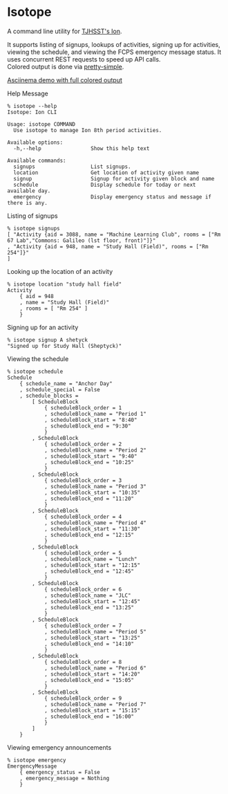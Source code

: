 # Isotope

A command line utility for [TJHSST's Ion](https://ion.tjhsst.edu).  

It supports listing of signups, lookups of activities, signing up for activities,
viewing the schedule, and viewing the FCPS emergency message status.
It uses concurrent REST requests to speed up API calls.  
Colored output is done via [pretty-simple](https://hackage.haskell.org/package/pretty-simple).  

[Asciinema demo with full colored output](https://asciinema.org/a/239358)


Help Message
```
% isotope --help
Isotope: Ion CLI

Usage: isotope COMMAND
  Use isotope to manage Ion 8th period activities.

Available options:
  -h,--help                Show this help text

Available commands:
  signups                  List signups.
  location                 Get location of activity given name
  signup                   Signup for activity given block and name
  schedule                 Display schedule for today or next available day.
  emergency                Display emergency status and message if there is any.
```

Listing of signups
```
% isotope signups
[ "Activity {aid = 3088, name = "Machine Learning Club", rooms = ["Rm 67 Lab","Commons: Galileo (lst floor, front)"]}" 
, "Activity {aid = 948, name = "Study Hall (Field)", rooms = ["Rm 254"]}" 
] 
```

Looking up the location of an activity
```
% isotope location "study hall field"
Activity 
    { aid = 948
    , name = "Study Hall (Field)" 
    , rooms = [ "Rm 254" ]
    } 
```

Signing up for an activity
```
% isotope signup A shetyck
"Signed up for Study Hall (Sheptyck)"
```

Viewing the schedule
```
% isotope schedule
Schedule 
    { schedule_name = "Anchor Day" 
    , schedule_special = False
    , schedule_blocks = 
        [ ScheduleBlock 
            { scheduleBlock_order = 1
            , scheduleBlock_name = "Period 1" 
            , scheduleBlock_start = "8:40" 
            , scheduleBlock_end = "9:30" 
            } 
        , ScheduleBlock 
            { scheduleBlock_order = 2
            , scheduleBlock_name = "Period 2" 
            , scheduleBlock_start = "9:40" 
            , scheduleBlock_end = "10:25" 
            } 
        , ScheduleBlock 
            { scheduleBlock_order = 3
            , scheduleBlock_name = "Period 3" 
            , scheduleBlock_start = "10:35" 
            , scheduleBlock_end = "11:20" 
            } 
        , ScheduleBlock 
            { scheduleBlock_order = 4
            , scheduleBlock_name = "Period 4" 
            , scheduleBlock_start = "11:30" 
            , scheduleBlock_end = "12:15" 
            } 
        , ScheduleBlock 
            { scheduleBlock_order = 5
            , scheduleBlock_name = "Lunch" 
            , scheduleBlock_start = "12:15" 
            , scheduleBlock_end = "12:45" 
            } 
        , ScheduleBlock 
            { scheduleBlock_order = 6
            , scheduleBlock_name = "JLC" 
            , scheduleBlock_start = "12:45" 
            , scheduleBlock_end = "13:25" 
            } 
        , ScheduleBlock 
            { scheduleBlock_order = 7
            , scheduleBlock_name = "Period 5" 
            , scheduleBlock_start = "13:25" 
            , scheduleBlock_end = "14:10" 
            } 
        , ScheduleBlock 
            { scheduleBlock_order = 8
            , scheduleBlock_name = "Period 6" 
            , scheduleBlock_start = "14:20" 
            , scheduleBlock_end = "15:05" 
            } 
        , ScheduleBlock 
            { scheduleBlock_order = 9
            , scheduleBlock_name = "Period 7" 
            , scheduleBlock_start = "15:15" 
            , scheduleBlock_end = "16:00" 
            } 
        ] 
    } 
```

Viewing emergency announcements
```
% isotope emergency
EmergencyMessage 
    { emergency_status = False
    , emergency_message = Nothing
    } 
```
